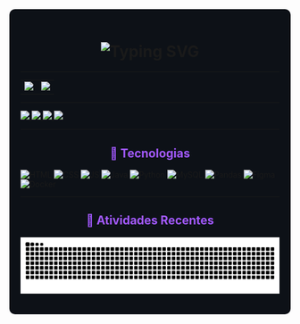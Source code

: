 <!-- Fundo escuro e centralizado -->
<div align="center" style="background-color:#0D1117; padding: 20px; border-radius: 10px;">

<!-- Transição animada na apresentação com largura ajustada -->
<h1 align="center">
  <img src="https://readme-typing-svg.herokuapp.com?font=Fira+Code&size=28&duration=4000&pause=1000&color=A259FF&center=true&vCenter=true&width=600&lines=Olá%2C+eu+sou+a+Manoela+Campos!;Sejam+Bem-vindos!+%F0%9F%91%8B" alt="Typing SVG" />
</h1>

---

<!-- Cards de GitHub Stats e Most Used Languages lado a lado -->
<div align="center">
  <table>
    <tr>
      <td>
        <img height="180em" src="https://github-readme-stats.vercel.app/api?username=manuela-campos&show_icons=true&hide_border=true&theme=radical&title_color=A259FF&text_color=ffffff&icon_color=A259FF" />
      </td>
      <td>
        <img height="180em" src="https://github-readme-stats.vercel.app/api/top-langs/?username=manuela-campos&layout=compact&hide_border=true&theme=radical&title_color=A259FF&text_color=ffffff" />
      </td>
    </tr>
  </table>
</div>

---

<!-- Redes Sociais -->

<p align="left">
  <a href="https://www.linkedin.com/in/seu-usuario-linkedin/" target="_blank">
    <img src="https://img.shields.io/badge/LinkedIn-0077B5?style=flat&logo=linkedin&logoColor=white"/>
  </a>
  <a href="mailto:seuemail@email.com" target="_blank">
    <img src="https://img.shields.io/badge/Email-D14836?style=flat&logo=gmail&logoColor=white"/>
  </a>
  <a href="https://www.instagram.com/seuusuario/" target="_blank">
    <img src="https://img.shields.io/badge/Instagram-E4405F?style=flat&logo=instagram&logoColor=white"/>
  </a>
  <a href="https://seuportfolio.com" target="_blank">
    <img src="https://img.shields.io/badge/Portfólio-000?style=flat&logo=vercel&logoColor=white"/>
  </a>
</p>

---

<!-- Cards de linguagens -->
<h2 style="color:#A259FF;">🚀 Tecnologias</h2>
<p align="left">
  <img src="https://cdn.jsdelivr.net/gh/devicons/devicon/icons/html5/html5-original.svg" height="40" alt="HTML"/>
  <img src="https://cdn.jsdelivr.net/gh/devicons/devicon/icons/css3/css3-original.svg" height="40" alt="CSS"/>
  <img src="https://cdn.jsdelivr.net/gh/devicons/devicon/icons/javascript/javascript-original.svg" height="40" alt="JS"/>
  <img src="https://cdn.jsdelivr.net/gh/devicons/devicon/icons/java/java-original.svg" height="40" alt="Java"/>
  <img src="https://cdn.jsdelivr.net/gh/devicons/devicon/icons/python/python-original.svg" height="40" alt="Python"/>
  <img src="https://cdn.jsdelivr.net/gh/devicons/devicon/icons/mysql/mysql-original.svg" height="40" alt="MySQL"/>
  <img src="https://cdn.jsdelivr.net/gh/devicons/devicon/icons/pandas/pandas-original.svg" height="40" alt="Pandas"/>
  <img src="https://cdn.jsdelivr.net/gh/devicons/devicon/icons/figma/figma-original.svg" height="40" alt="Figma"/>
  <img src="https://cdn.jsdelivr.net/gh/devicons/devicon/icons/docker/docker-original.svg" height="40" alt="Docker"/>
</p>

---

<!-- Snake animada -->
<h2 style="color:#A259FF;">🐍 Atividades Recentes</h2>
<p align="center">
  <picture>
    <source media="(prefers-color-scheme: dark)" srcset="https://github.com/manuela-campos/manuela-campos/raw/output/github-contribution-grid-snake-dark.svg" />
    <source media="(prefers-color-scheme: light)" srcset="https://github.com/manuela-campos/manuela-campos/raw/output/github-contribution-grid-snake.svg" />
    <img alt="Cobrinha das contribuições" src="https://github.com/manuela-campos/manuela-campos/raw/output/github-contribution-grid-snake.svg" />
  </picture>
</p>

<!-- Estilo rosa nos commits -->
<style>
  .js-calendar-graph-svg rect.ContributionCalendar-day[data-level="1"] {
    fill: #FF69B4 !important;
  }
</style>

</div>
